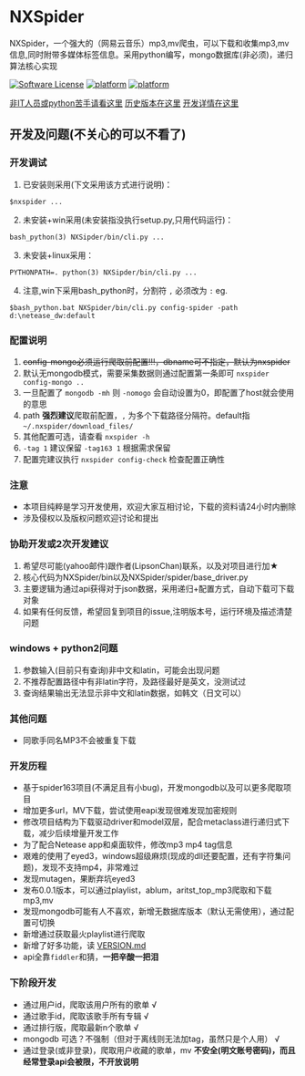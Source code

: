 NXSpider
=================

NXSpider，一个强大的（网易云音乐）mp3,mv爬虫，可以下载和收集mp3,mv信息,同时附带多媒体标签信息。采用python编写，mongo数据库(非必须)，递归算法核心实现

[![Software License](https://img.shields.io/pypi/l/Django.svg)](LICENSE.md)
[![platform](https://img.shields.io/badge/python-2.7-green.svg)]()
[![platform](https://img.shields.io/badge/python-3.5-green.svg)]()

[非IT人员或python苦手请看这里](SIMPLE_USE.md)   [历史版本在这里](VERSION.md)  [开发详情在这里](DEV.md)

## 开发及问题(不关心的可以不看了)

### 开发调试
1. 已安装则采用(下文采用该方式进行说明)：
```
$nxspider ...
```
2. 未安装+win采用(未安装指没执行setup.py,只用代码运行)：
```
bash_python(3) NXSipder/bin/cli.py ...
```
3. 未安装+linux采用：
```
PYTHONPATH=. python(3) NXSipder/bin/cli.py ...
```
4. 注意,win下采用bash_python时，分割符 ```,``` 必须改为 ```:``` eg.
```
$bash_python.bat NXSpider/bin/cli.py config-spider -path d:\netease_dw:default
```

### 配置说明
1. ~~config-mongo必须运行爬取前配置!!!，dbname可不指定，默认为nxspider~~
2. 默认无mongodb模式，需要采集数据则通过配置第一条即可 `nxspider config-mongo ..`
3. 一旦配置了 `mongodb -mh` 则 `-nomogo` 会自动设置为0，即配置了host就会使用的意思
2. path **强烈建议**爬取前配置，```,``` 为多个下载路径分隔符。default指`~/.nxspider/download_files/`
3. 其他配置可选，请查看 `nxspider -h`
4. ```-tag 1``` 建议保留 `-tag163 1` 根据需求保留
6. 配置完建议执行 ```nxspider config-check``` 检查配置正确性

### 注意
- 本项目纯粹是学习开发使用，欢迎大家互相讨论，下载的资料请24小时内删除
- 涉及侵权以及版权问题欢迎讨论和提出

### 协助开发或2次开发建议
1. 希望尽可能(yahoo邮件)跟作者(LipsonChan)联系，以及对项目进行加★
2. 核心代码为NXSpider/bin以及NXSpider/spider/base_driver.py
3. 主要逻辑为通过api获得对于json数据，采用递归+配置方式，自动下载可下载对象
4. 如果有任何反馈，希望回复到项目的issue,注明版本号，运行环境及描述清楚问题

### windows + python2问题
1. 参数输入(目前只有查询)非中文和latin，可能会出现问题
2. 不推荐配置路径中有非latin字符，及路径最好是英文，没测试过
3. 查询结果输出无法显示非中文和latin数据，如韩文（日文可以）

### 其他问题
- 同歌手同名MP3不会被重复下载

### 开发历程
- 基于spider163项目(不满足且有小bug)，开发mongodb以及可以更多爬取项目
- 增加更多url，MV下载，尝试使用eapi发现很难发现加密规则
- 修改项目结构为下载驱动driver和model双层，配合metaclass进行递归式下载，减少后续增量开发工作
- 为了配合Netease app和桌面软件，修改mp3 mp4 tag信息
- 艰难的使用了eyed3，windows超级麻烦(现成的dll还要配置，还有字符集问题)，发现不支持mp4，非常难过
- 发现mutagen，果断弃坑eyed3
- 发布0.0.1版本，可以通过playlist，ablum，aritst_top_mp3爬取和下载mp3,mv
- 发现mongodb可能有人不喜欢，新增无数据库版本（默认无需使用），通过配置可切换
- 新增通过获取最火playlist进行爬取
- 新增了好多功能，读 [VERSION.md](VERSION.md)
- api全靠`fiddler`和猜，**一把辛酸一把泪**

### 下阶段开发
- 通过用户id，爬取该用户所有的歌单 √
- 通过歌手id，爬取该歌手所有专辑 √
- 通过排行版，爬取最新n个歌单 √
- mongodb 可选？不强制（但对于离线则无法加tag，虽然只是个人用） √
- 通过登录(或非登录)，爬取用户收藏的歌单，mv **不安全(明文账号密码)，而且经常登录api会被限，不开放说明**
